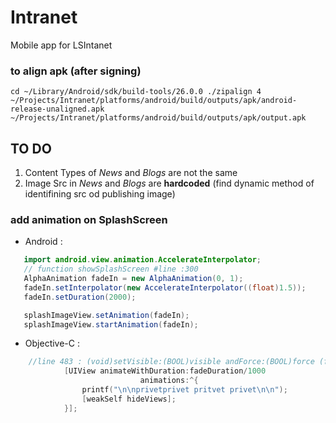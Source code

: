 # Intranet
Mobile app for LSIntanet 

### to align apk (after signing)
 `cd ~/Library/Android/sdk/build-tools/26.0.0
 ./zipalign 4 ~/Projects/Intranet/platforms/android/build/outputs/apk/android-release-unaligned.apk ~/Projects/Intranet/platforms/android/build/outputs/apk/output.apk`

 ## TO DO 
 1. Content Types of *News* and *Blogs*  are not the same
 2. Image Src in *News* and *Blogs* are **hardcoded** (find dynamic method of identifining src od publishing image)

 ### add animation on SplashScreen
 * Android : 
 ```Java
    import android.view.animation.AccelerateInterpolator;
    // function showSplashScreen #line :300
    AlphaAnimation fadeIn = new AlphaAnimation(0, 1);
    fadeIn.setInterpolator(new AccelerateInterpolator((float)1.5));
    fadeIn.setDuration(2000);

    splashImageView.setAnimation(fadeIn);
    splashImageView.startAnimation(fadeIn);
```
* Objective-C : 
```Objective-C
    //line 483 : (void)setVisible:(BOOL)visible andForce:(BOOL)force (function) -> if (_visible){ (close)
            [UIView animateWithDuration:fadeDuration/1000
                             animations:^{
                printf("\n\nprivetprivet pritvet privet\n\n");
                [weakSelf hideViews];
            }];
```
